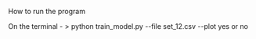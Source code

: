 
How to run the program

On the terminal - > python train_model.py --file  set_12.csv   --plot  yes or no